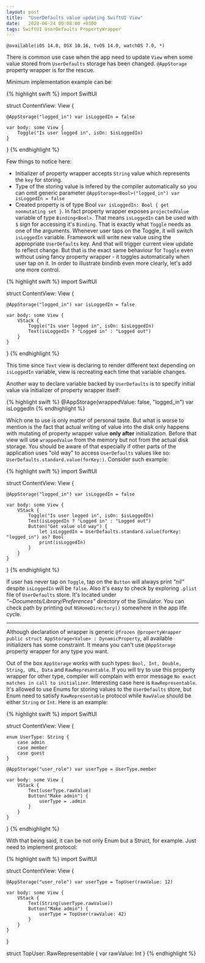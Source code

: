 ```yaml
---
layout: post
title:  "UserDefaults value updating SwiftUI View"
date:   2020-06-24 00:08:00 +0300
tags: SwiftUI UserDefaults PropertyWrapper
---
```

`@available(iOS 14.0, OSX 10.16, tvOS 14.0, watchOS 7.0, *)`

There is common use case when the app need to update `View` when some value stored from `UserDefaults` storage has been changed. `@AppStorage` property wrapper is for the rescue.

Minimum implementation example can be:

{% highlight swift %}
import SwiftUI

struct ContentView: View {
    
    @AppStorage("logged_in") var isLoggedIn = false
    
    var body: some View {
        Toggle("Is user logged in", isOn: $isLoggedIn)
    }
}
{% endhighlight %}

Few things to notice here:
- Initializer of property wrapper accepts `String` value which represents the `key` for storing.
- Type of the storing value is infered by the compiler automatically so you can omit generic parameter `@AppStorage<Bool>("logged_in") var isLoggedIn = false`
- Created property is of type Bool `var isLoggedIn: Bool { get nonmutating set }`. In fact property wrapper exposes `projectedValue` variable of type `Binding<Bool>`. That means `isLoggedIn` can be used with `$` sign for accessing it's `Binding`. That is exactly what `Toggle` needs as one of the arguments. Whenever user taps on the Toggle, it will switch `isLoggedIn`  variable. Framework will write new value using the appropriate `UserDefaults` key. And that will trigger current view update to reflect change. But that is the exact same behaviour for `Toggle` even without using fancy property wrapper - it toggles automatically when user tap on it. In order to illustrate bindinb even more clearly, let's add one more control.

{% highlight swift %}
import SwiftUI

struct ContentView: View {
    
    @AppStorage("logged_in") var isLoggedIn = false
    
    var body: some View {
        VStack {
            Toggle("Is user logged in", isOn: $isLoggedIn)
            Text(isLoggedIn ? "Logged in" : "Logged out")
        }
    }
}
{% endhighlight %}

This time since `Text` view is declaring to render different text depending on `isLoggedIn` variable, view is recreating each time that variable changes.

Another way to declare variable backed by `UserDefaults` is to specify initial value via initializer of property wrapper itself:

{% highlight swift %}
@AppStorage(wrappedValue: false, "logged_in") var isLoggedIn
{% endhighlight %}

Which one to use is only matter of personal taste. But what is worse to mention is the fact that actual writing of value into the disk only happens with mutating of property wrapper value **only after** initialization. Before that view will use `wrappedValue` from the memory but not from the actual disk storage. You should be aware of that especially if other parts of the application uses "old way" to access `UserDefaults` values like so: `UserDefaults.standard.value(forKey:)`. Consider such example:

{% highlight swift %}
import SwiftUI

struct ContentView: View {
    
    @AppStorage("logged_in") var isLoggedIn = false
    
    var body: some View {
        VStack {
            Toggle("Is user logged in", isOn: $isLoggedIn)
            Text(isLoggedIn ? "Logged in" : "Logged out")
            Button("Get value old way") {
                let isLoggedIn = UserDefaults.standard.value(forKey: "logged_in") as? Bool
                print(isLoggedIn)
            }
        }
    }
}
{% endhighlight %}

If user has never tap on `Toggle`, tap on the `Button` will always print *"nil"* despite `isLoggedIn` will be `false`. Also it's easy to check by exploring `.plist` file of `UserDefaults` store. It's located under *"~Documents/Library/Preferences"* directory of the Simulator. You can check path by printing out  `NSHomeDirectory()` somewhere in the app life cycle.

---

Although declaration of wrapper is generic `@frozen @propertyWrapper public struct AppStorage<Value> : DynamicProperty`, all available initializers has some constraint. It means you can't use `@AppStorage` property wrapper for any type you want. 

Out of the box `AppStorage` works with such types: `Bool, Int, Double, String, URL, Data` and `RawRepresentable`. If you will try to use this property wrapper for other type, compiler will complain with error message `No exact matches in call to initializer`.
Interesting case here is `RawRepresentable`. It's allowed to use Enums for storing values to the `UserDefaults` store, but Enum need to satisfy `RawRepresentable` protocol while `RawValue` should be either `String` or `Int`. Here is an example:

{% highlight swift %}
import SwiftUI

struct ContentView: View {
    
    enum UserType: String {
        case admin
        case member
        case guest
    }
    
    @AppStorage("user_role") var userType = UserType.member
    
    var body: some View {
        VStack {
            Text(userType.rawValue)
            Button("Make admin") {
                userType = .admin
            }
        }
    }
}
{% endhighlight %}

With that being said, it can be not only Enum but a Struct, for example. Just need to implement protocol:

{% highlight swift %}
import SwiftUI

struct ContentView: View {
    
    @AppStorage("user_role") var userType = TopUser(rawValue: 12)
    
    var body: some View {
        VStack {
            Text(String(userType.rawValue))
            Button("Make admin") {
                userType = TopUser(rawValue: 42)
            }
        }
    }
}

struct TopUser: RawRepresentable {
    var rawValue: Int
}
{% endhighlight %}
